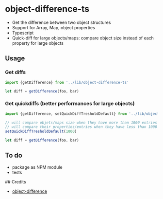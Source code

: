 # object-difference-ts
- Get the difference between two object structures
- Support for Array, Map, object properties
- Typescript
- Quick-diff for large objects/maps: compare object size instead of each property for large objects

## Usage

### Get diffs

```javascript
import {getDifference} from '../lib/object-difference-ts'

let diff = getDifference(foo, bar)
```


### Get quickdiffs (better performances for large objects)

```javascript
import {getDifference, setQuickDiffTresholdDefault} from '../lib/object-difference-ts'

// will compare objets/maps size when they have more than 1000 entries
// will compare their properties/entries when they have less than 1000 entries
setQuickDiffTresholdDefault(1000)

let diff = getDifference(foo, bar)
```

## To do
- package as NPM module
- tests

## Credits
- [object-difference](https://github.com/xaviervia/object-difference)